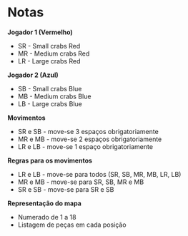 # Notas

**Jogador 1 (Vermelho)**

  * SR - Small crabs Red
  * MR - Medium crabs Red
  * LR - Large crabs Red
  
**Jogador 2 (Azul)**

  * SB - Small crabs Blue
  * MB - Medium crabs Blue
  * LB - Large crabs Blue
  
**Movimentos**

  * SR e SB - move-se 3 espaços obrigatoriamente
  * MR e MB - move-se 2 espaços obrigatoriamente
  * LR e LB - move-se 1 espaço obrigatoriamente
  
**Regras para os movimentos**

  * LR e LB - move-se para todos (SR, SB, MR, MB, LR, LB)
  * MR e MB - move-se para SR, SB, MR e MB
  * SR e SB - move-se para SR e SB

**Representação do mapa**

 * Numerado de 1 a 18
 * Listagem de peças em cada posição
